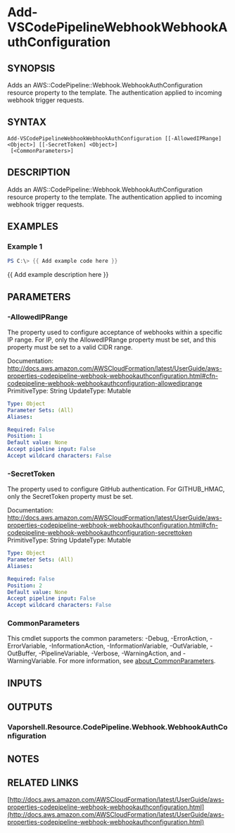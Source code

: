 # Add-VSCodePipelineWebhookWebhookAuthConfiguration

## SYNOPSIS
Adds an AWS::CodePipeline::Webhook.WebhookAuthConfiguration resource property to the template.
The authentication applied to incoming webhook trigger requests.

## SYNTAX

```
Add-VSCodePipelineWebhookWebhookAuthConfiguration [[-AllowedIPRange] <Object>] [[-SecretToken] <Object>]
 [<CommonParameters>]
```

## DESCRIPTION
Adds an AWS::CodePipeline::Webhook.WebhookAuthConfiguration resource property to the template.
The authentication applied to incoming webhook trigger requests.

## EXAMPLES

### Example 1
```powershell
PS C:\> {{ Add example code here }}
```

{{ Add example description here }}

## PARAMETERS

### -AllowedIPRange
The property used to configure acceptance of webhooks within a specific IP range.
For IP, only the AllowedIPRange property must be set, and this property must be set to a valid CIDR range.

Documentation: http://docs.aws.amazon.com/AWSCloudFormation/latest/UserGuide/aws-properties-codepipeline-webhook-webhookauthconfiguration.html#cfn-codepipeline-webhook-webhookauthconfiguration-allowediprange
PrimitiveType: String
UpdateType: Mutable

```yaml
Type: Object
Parameter Sets: (All)
Aliases:

Required: False
Position: 1
Default value: None
Accept pipeline input: False
Accept wildcard characters: False
```

### -SecretToken
The property used to configure GitHub authentication.
For GITHUB_HMAC, only the SecretToken property must be set.

Documentation: http://docs.aws.amazon.com/AWSCloudFormation/latest/UserGuide/aws-properties-codepipeline-webhook-webhookauthconfiguration.html#cfn-codepipeline-webhook-webhookauthconfiguration-secrettoken
PrimitiveType: String
UpdateType: Mutable

```yaml
Type: Object
Parameter Sets: (All)
Aliases:

Required: False
Position: 2
Default value: None
Accept pipeline input: False
Accept wildcard characters: False
```

### CommonParameters
This cmdlet supports the common parameters: -Debug, -ErrorAction, -ErrorVariable, -InformationAction, -InformationVariable, -OutVariable, -OutBuffer, -PipelineVariable, -Verbose, -WarningAction, and -WarningVariable. For more information, see [about_CommonParameters](http://go.microsoft.com/fwlink/?LinkID=113216).

## INPUTS

## OUTPUTS

### Vaporshell.Resource.CodePipeline.Webhook.WebhookAuthConfiguration
## NOTES

## RELATED LINKS

[http://docs.aws.amazon.com/AWSCloudFormation/latest/UserGuide/aws-properties-codepipeline-webhook-webhookauthconfiguration.html](http://docs.aws.amazon.com/AWSCloudFormation/latest/UserGuide/aws-properties-codepipeline-webhook-webhookauthconfiguration.html)

